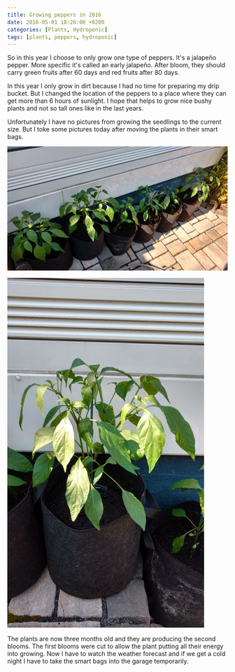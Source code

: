 ```yaml
---
title: Growing peppers in 2016
date: 2016-05-01 18:26:00 +0200
categories: [Plants, Hydroponic]
tags: [plants, peppers, hydroponic]
---
```


So in this year I choose to only grow one type of peppers.
It's a jalapeño pepper.
More specific it's called an early jalapeño.
After bloom, they should carry green fruits after 60 days and red fruits after 80 days.

In this year I only grow in dirt because I had no time for preparing my drip bucket.
But I changed the location of the peppers to a place where they can get more than 6 hours of sunlight.
I hope that helps to grow nice bushy plants and not so tall ones like in the last years.

Unfortunately I have no pictures from growing the seedlings to the current size.
But I toke some pictures today after moving the plants in their smart bags.

![Growing peppers - All peppers](/assets/img/2016-05-01-growing-peppers/2016-05-01-growing-peppers-all-peppers.jpg)

![Growing peppers - Single pepper](/assets/img/2016-05-01-growing-peppers/2016-05-01-growing-peppers-pepper-single.jpg)

The plants are now three months old and they are producing the second blooms.
The first blooms were cut to allow the plant putting all their energy into growing.
Now I have to watch the weather forecast and if we get a cold night I have to take the smart bags into the garage temporarily.
